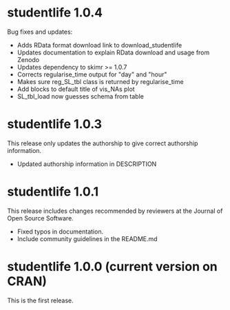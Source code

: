 # studentlife 1.0.4
Bug fixes and updates:

  * Adds RData format download link to download_studentlife
  * Updates documentation to explain RData download and usage from Zenodo
  * Updates dependency to skimr >= 1.0.7
  * Corrects regularise_time output for "day" and "hour"
  * Makes sure reg_SL_tbl class is returned by regularise_time
  * Add blocks to default title of vis_NAs plot
  * SL_tbl_load now guesses schema from table
  
# studentlife 1.0.3
This release only updates the authorship to give
correct authorship information.

  * Updated authorship information in DESCRIPTION

# studentlife 1.0.1
This release includes changes recommended by 
reviewers at the Journal of Open Source Software.

  * Fixed typos in documentation.
  * Include community guidelines in the README.md

# studentlife 1.0.0 (current version on CRAN)
This is the first release.
